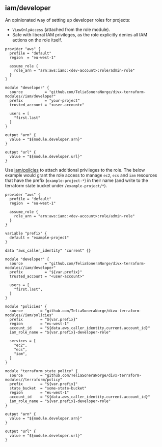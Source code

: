 ## iam/developer

An opinionated way of setting up developer roles for projects:

- `ViewOnlyAccess` (attached from the role module).
- Safe with liberal IAM privileges, as the role explicitly denies all IAM actions on the role itself.

```hcl
provider "aws" {
  profile = "default"
  region  = "eu-west-1"

  assume_role {
    role_arn = "arn:aws:iam::<dev-account>:role/admin-role"
  }
}

module "developer" {
  source          = "github.com/TeliaSoneraNorge/divx-terraform-modules//iam/developer"
  prefix          = "your-project"
  trusted_account = "<user-account>"
  
  users = [
    "first.last"
  ]
}

output "arn" {
  value = "${module.developer.arn}"
}

output "url" {
  value = "${module.developer.url}"
}
```

Use [iam/policies](../policies/README.md) to attach additional privileges to the role. The
below example would grant the role access to manage `ec2`, `ecs` and `iam` resources that have
the prefix (`example-project-*`) in their name (and write to the terraform state bucket under 
`/example-project/*`).

```hcl
provider "aws" {
  profile = "default"
  region  = "eu-west-1"

  assume_role {
    role_arn = "arn:aws:iam::<dev-account>:role/admin-role"
  }
}

variable "prefix" {
  default = "example-project"
}

data "aws_caller_identity" "current" {}

module "developer" {
  source          = "github.com/TeliaSoneraNorge/divx-terraform-modules//iam/developer"
  prefix          = "${var.prefix}"
  trusted_account = "<user-account>"

  users = [
    "first.last",
  ]
}

module "policies" {
  source        = "github.com/TeliaSoneraNorge/divx-terraform-modules//iam/policies"
  prefix        = "${var.prefix}"
  region        = "eu-west-1"
  account_id    = "${data.aws_caller_identity.current.account_id}"
  iam_role_name = "${var.prefix}-developer-role"

  services = [
    "ec2",
    "ecs",
    "iam",
  ]
}

module "terraform_state_policy" {
  source        = "github.com/TeliaSoneraNorge/divx-terraform-modules//terraform/policy"
  prefix        = "${var.prefix}"
  state_bucket  = "some-state-bucket"
  region        = "eu-west-1"
  account_id    = "${data.aws_caller_identity.current.account_id}"
  iam_role_name = "${var.prefix}-developer-role"
}

output "arn" {
  value = "${module.developer.arn}"
}

output "url" {
  value = "${module.developer.url}"
}
```
